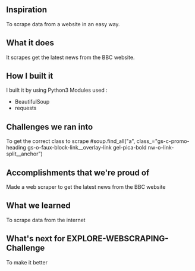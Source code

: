 ## Inspiration
To scrape data from a website in an easy way.

## What it does
It scrapes get the latest news from the BBC website.

## How I built it
I built it by using Python3
Modules used :
* BeautifulSoup
* requests

## Challenges we ran into
To get the correct class to scrape #soup.find_all("a", class_="gs-c-promo-heading gs-o-faux-block-link__overlay-link gel-pica-bold nw-o-link-split__anchor")

## Accomplishments that we're proud of
Made a web scraper to get the latest news from the BBC website 

## What we learned
To scrape data from the internet 

## What's next for EXPLORE-WEBSCRAPING-Challenge
To make it better